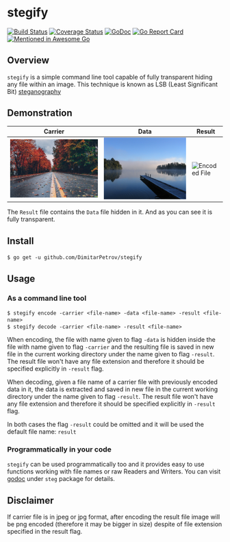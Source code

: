 # stegify
[![Build Status](https://travis-ci.org/DimitarPetrov/stegify.svg?branch=master)](https://travis-ci.org/DimitarPetrov/stegify)
[![Coverage Status](https://coveralls.io/repos/github/DimitarPetrov/stegify/badge.svg?branch=master)](https://coveralls.io/github/DimitarPetrov/stegify?branch=master)
[![GoDoc](https://godoc.org/github.com/DimitarPetrov/stegify?status.svg)](https://godoc.org/github.com/DimitarPetrov/stegify)
[![Go Report Card](https://goreportcard.com/badge/github.com/DimitarPetrov/stegify)](https://goreportcard.com/report/github.com/DimitarPetrov/stegify)
[![Mentioned in Awesome Go](https://awesome.re/mentioned-badge.svg)](https://github.com/avelino/awesome-go)  


## Overview
`stegify` is a simple command line tool capable of fully transparent hiding any file within an image.
This technique is known as LSB (Least Significant Bit) [steganography](https://en.wikipedia.org/wiki/steganography) 

## Demonstration

| Carrier                                | Data                                | Result                                               |
| ---------------------------------------| ------------------------------------|------------------------------------------------------|
| ![Original File](examples/street.jpeg) | ![Encoded File](examples/lake.jpeg) | ![Encoded File](examples/test_decode.jpeg) |

The `Result` file contains the `Data` file hidden in it. And as you can see it is fully transparent.

## Install
```
$ go get -u github.com/DimitarPetrov/stegify
```

## Usage

### As a command line tool
```
$ stegify encode -carrier <file-name> -data <file-name> -result <file-name>
$ stegify decode -carrier <file-name> -result <file-name>
```
When encoding, the file with name given to flag `-data` is hidden inside the file with name given to flag
`-carrier` and the resulting file is saved in new file in the current working directory under the
name given to flag `-result`.
The result file won't have any file extension and therefore it should be specified explicitly in `-result` flag. 

When decoding, given a file name of a carrier file with previously encoded data in it, the data is extracted
and saved in new file in the current working directory under the name given to flag `-result`.
The result file won't have any file extension and therefore it should be specified explicitly in `-result` flag.

In both cases the flag `-result` could be omitted and it will be used the default file name: `result`

### Programmatically in your code

`stegify` can be used programmatically too and it provides easy to use functions working with file names
or raw Readers and Writers. You can visit [godoc](https://godoc.org/github.com/DimitarPetrov/stegify) under
`steg` package for details.

## Disclaimer

If carrier file is in jpeg or jpg format, after encoding the result file image will be png encoded (therefore it may be bigger in size)
despite of file extension specified in the result flag.
